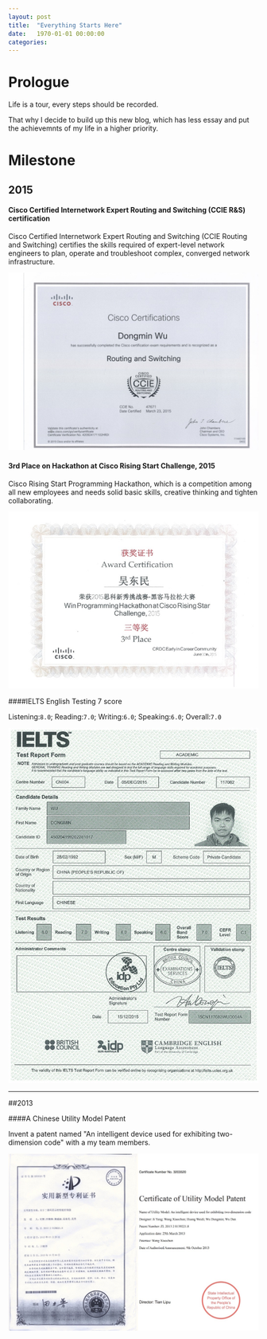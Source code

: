 ```yaml
---
layout: post
title:  "Everything Starts Here"
date:   1970-01-01 00:00:00
categories: 
---
```


# Prologue

Life is a tour, every steps should be recorded.

That why I decide to build up this new blog, which has less essay and put the achievemnts of my life in a higher priority.

# Milestone 

## 2015

#### Cisco Certified Internetwork Expert Routing and Switching (CCIE R&S) certification

Cisco Certified Internetwork Expert Routing and Switching (CCIE Routing and Switching) certifies the skills required of expert-level network engineers to plan, operate and troubleshoot complex, converged network infrastructure.

<center>
<img src="img/CCIE.jpg">
</center>

#### 3rd Place on Hackathon at Cisco Rising Start Challenge, 2015

Cisco Rising Start Programming Hackathon, which is a competition among all new employees and needs solid basic skills, creative thinking and tighten collaborating.

<center>
<img src="img/CRS.jpg">
</center>


####IELTS English Testing 7 score

Listening:`8.0`; Reading:`7.0`; Writing:`6.0`; Speaking:`6.0`; Overall:`7.0`


<center>
<img src="img/IELTS.jpg">
</center>

---

##2013

####A Chinese Utility Model Patent

Invent a patent named "An intelligent device used for exhibiting two-dimension code" with a my team members.


<center>
<img src="img/patent.jpg">
</center>

